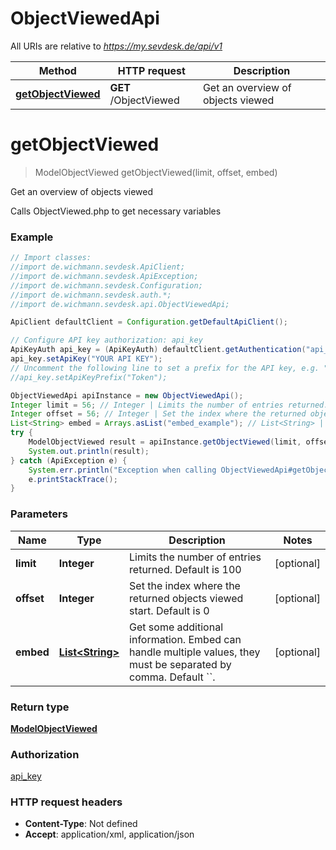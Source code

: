 # ObjectViewedApi

All URIs are relative to *https://my.sevdesk.de/api/v1*

Method | HTTP request | Description
------------- | ------------- | -------------
[**getObjectViewed**](ObjectViewedApi.md#getObjectViewed) | **GET** /ObjectViewed | Get an overview of objects viewed

<a name="getObjectViewed"></a>
# **getObjectViewed**
> ModelObjectViewed getObjectViewed(limit, offset, embed)

Get an overview of objects viewed

Calls ObjectViewed.php to get necessary variables

### Example
```java
// Import classes:
//import de.wichmann.sevdesk.ApiClient;
//import de.wichmann.sevdesk.ApiException;
//import de.wichmann.sevdesk.Configuration;
//import de.wichmann.sevdesk.auth.*;
//import de.wichmann.sevdesk.api.ObjectViewedApi;

ApiClient defaultClient = Configuration.getDefaultApiClient();

// Configure API key authorization: api_key
ApiKeyAuth api_key = (ApiKeyAuth) defaultClient.getAuthentication("api_key");
api_key.setApiKey("YOUR API KEY");
// Uncomment the following line to set a prefix for the API key, e.g. "Token" (defaults to null)
//api_key.setApiKeyPrefix("Token");

ObjectViewedApi apiInstance = new ObjectViewedApi();
Integer limit = 56; // Integer | Limits the number of entries returned. Default is 100
Integer offset = 56; // Integer | Set the index where the returned objects viewed start. Default is 0
List<String> embed = Arrays.asList("embed_example"); // List<String> | Get some additional information. Embed can handle multiple values, they must be separated by comma. Default ``.
try {
    ModelObjectViewed result = apiInstance.getObjectViewed(limit, offset, embed);
    System.out.println(result);
} catch (ApiException e) {
    System.err.println("Exception when calling ObjectViewedApi#getObjectViewed");
    e.printStackTrace();
}
```

### Parameters

Name | Type | Description  | Notes
------------- | ------------- | ------------- | -------------
 **limit** | **Integer**| Limits the number of entries returned. Default is 100 | [optional]
 **offset** | **Integer**| Set the index where the returned objects viewed start. Default is 0 | [optional]
 **embed** | [**List&lt;String&gt;**](String.md)| Get some additional information. Embed can handle multiple values, they must be separated by comma. Default &#x60;&#x60;. | [optional]

### Return type

[**ModelObjectViewed**](ModelObjectViewed.md)

### Authorization

[api_key](../README.md#api_key)

### HTTP request headers

 - **Content-Type**: Not defined
 - **Accept**: application/xml, application/json

